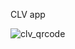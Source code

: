 CLV app

![clv_qrcode](https://github.com/user-attachments/assets/501ae6d8-7df3-4f82-863a-6cfd0ff4f4cc)
